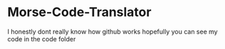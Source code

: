 # Morse-Code-Translator
I honestly dont really know how github works hopefully you can see my code in the code folder
